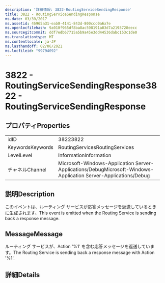 ```yaml
---
description: '詳細情報: 3822-RoutingServiceSendingResponse'
title: 3822 - RoutingServiceSendingResponse
ms.date: 03/30/2017
ms.assetid: 46965a31-eab0-4141-843d-800ccc0a6a7e
ms.openlocfilehash: 9a010f965df8ba8ac508191a03d7a2193728eecc
ms.sourcegitcommit: ddf7edb67715a5b9a45e3dd44536dabc153c1de0
ms.translationtype: MT
ms.contentlocale: ja-JP
ms.lasthandoff: 02/06/2021
ms.locfileid: "99794092"
---
```

# <a name="3822---routingservicesendingresponse"></a><span data-ttu-id="f89ae-103">3822 - RoutingServiceSendingResponse</span><span class="sxs-lookup"><span data-stu-id="f89ae-103">3822 - RoutingServiceSendingResponse</span></span>

## <a name="properties"></a><span data-ttu-id="f89ae-104">プロパティ</span><span class="sxs-lookup"><span data-stu-id="f89ae-104">Properties</span></span>  
  
|||  
|-|-|  
|<span data-ttu-id="f89ae-105">id</span><span class="sxs-lookup"><span data-stu-id="f89ae-105">ID</span></span>|<span data-ttu-id="f89ae-106">3822</span><span class="sxs-lookup"><span data-stu-id="f89ae-106">3822</span></span>|  
|<span data-ttu-id="f89ae-107">Keywords</span><span class="sxs-lookup"><span data-stu-id="f89ae-107">Keywords</span></span>|<span data-ttu-id="f89ae-108">RoutingServices</span><span class="sxs-lookup"><span data-stu-id="f89ae-108">RoutingServices</span></span>|  
|<span data-ttu-id="f89ae-109">Level</span><span class="sxs-lookup"><span data-stu-id="f89ae-109">Level</span></span>|<span data-ttu-id="f89ae-110">Information</span><span class="sxs-lookup"><span data-stu-id="f89ae-110">Information</span></span>|  
|<span data-ttu-id="f89ae-111">チャネル</span><span class="sxs-lookup"><span data-stu-id="f89ae-111">Channel</span></span>|<span data-ttu-id="f89ae-112">Microsoft-Windows-Application Server-Applications/Debug</span><span class="sxs-lookup"><span data-stu-id="f89ae-112">Microsoft-Windows-Application Server-Applications/Debug</span></span>|  
  
## <a name="description"></a><span data-ttu-id="f89ae-113">説明</span><span class="sxs-lookup"><span data-stu-id="f89ae-113">Description</span></span>  

 <span data-ttu-id="f89ae-114">このイベントは、ルーティング サービスが応答メッセージを返送しているときに生成されます。</span><span class="sxs-lookup"><span data-stu-id="f89ae-114">This event is emitted when the Routing Service is sending back a response message.</span></span>  
  
## <a name="message"></a><span data-ttu-id="f89ae-115">Message</span><span class="sxs-lookup"><span data-stu-id="f89ae-115">Message</span></span>  

 <span data-ttu-id="f89ae-116">ルーティング サービスが、Action '%1' を含む応答メッセージを返送しています。</span><span class="sxs-lookup"><span data-stu-id="f89ae-116">The Routing Service is sending back a response message with Action '%1'.</span></span>  
  
## <a name="details"></a><span data-ttu-id="f89ae-117">詳細</span><span class="sxs-lookup"><span data-stu-id="f89ae-117">Details</span></span>
